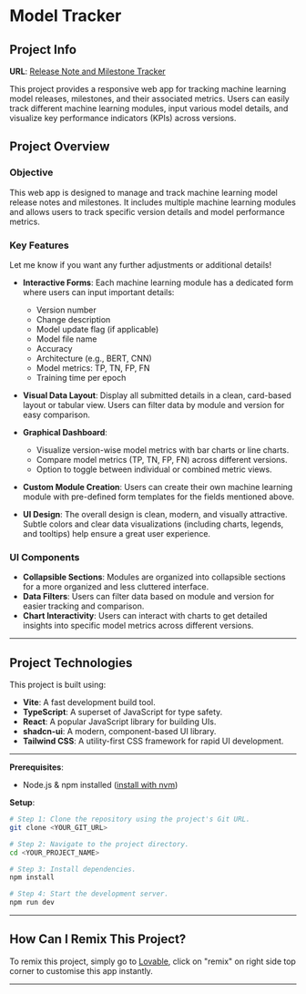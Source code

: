 # Model Tracker

## Project Info

**URL**: [Release Note and Milestone Tracker](https://lovable.dev/projects/5c8509ac-9465-49e9-9fa8-cbd2e80eff6c)

This project provides a responsive web app for tracking machine learning model releases, milestones, and their associated metrics. Users can easily track different machine learning modules, input various model details, and visualize key performance indicators (KPIs) across versions.

## Project Overview

### **Objective**

This web app is designed to manage and track machine learning model release notes and milestones. It includes multiple machine learning modules and allows users to track specific version details and model performance metrics.

### **Key Features**

Let me know if you want any further adjustments or additional details!

* **Interactive Forms**: Each machine learning module has a dedicated form where users can input important details:

  * Version number
  * Change description
  * Model update flag (if applicable)
  * Model file name
  * Accuracy
  * Architecture (e.g., BERT, CNN)
  * Model metrics: TP, TN, FP, FN
  * Training time per epoch

* **Visual Data Layout**: Display all submitted details in a clean, card-based layout or tabular view. Users can filter data by module and version for easy comparison.

* **Graphical Dashboard**:

  * Visualize version-wise model metrics with bar charts or line charts.
  * Compare model metrics (TP, TN, FP, FN) across different versions.
  * Option to toggle between individual or combined metric views.

* **Custom Module Creation**: Users can create their own machine learning module with pre-defined form templates for the fields mentioned above.

* **UI Design**: The overall design is clean, modern, and visually attractive. Subtle colors and clear data visualizations (including charts, legends, and tooltips) help ensure a great user experience.

### **UI Components**

* **Collapsible Sections**: Modules are organized into collapsible sections for a more organized and less cluttered interface.
* **Data Filters**: Users can filter data based on module and version for easier tracking and comparison.
* **Chart Interactivity**: Users can interact with charts to get detailed insights into specific model metrics across different versions.

---

## Project Technologies

This project is built using:

* **Vite**: A fast development build tool.
* **TypeScript**: A superset of JavaScript for type safety.
* **React**: A popular JavaScript library for building UIs.
* **shadcn-ui**: A modern, component-based UI library.
* **Tailwind CSS**: A utility-first CSS framework for rapid UI development.

---

**Prerequisites**:

* Node.js & npm installed ([install with nvm](https://github.com/nvm-sh/nvm#installing-and-updating))

**Setup**:

```sh
# Step 1: Clone the repository using the project's Git URL.
git clone <YOUR_GIT_URL>

# Step 2: Navigate to the project directory.
cd <YOUR_PROJECT_NAME>

# Step 3: Install dependencies.
npm install

# Step 4: Start the development server.
npm run dev
```
---

## How Can I Remix This Project?

To remix this project, simply go to [Lovable](https://lovable.dev/projects/5c8509ac-9465-49e9-9fa8-cbd2e80eff6c), click on "remix" on right side top corner to customise this app instantly.

---

